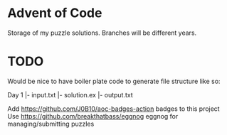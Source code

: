 # Advent of Code

Storage of my puzzle solutions. Branches will be different years. 


# TODO

Would be nice to have boiler plate code to generate file structure like so:

Day 1
|- input.txt
|- solution.ex
|- output.txt


Add https://github.com/J0B10/aoc-badges-action badges to this project
Use https://github.com/breakthatbass/eggnog eggnog for managing/submitting puzzles
